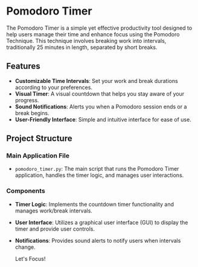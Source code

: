# Pomodoro Timer

The Pomodoro Timer is a simple yet effective productivity tool designed to help users manage their time and enhance focus using the Pomodoro Technique. This technique involves breaking work into intervals, traditionally 25 minutes in length, separated by short breaks.

## Features

- **Customizable Time Intervals**: Set your work and break durations according to your preferences.
- **Visual Timer**: A visual countdown that helps you stay aware of your progress.
- **Sound Notifications**: Alerts you when a Pomodoro session ends or a break begins.
- **User-Friendly Interface**: Simple and intuitive interface for ease of use.

## Project Structure

### Main Application File

- `pomodoro_timer.py`: The main script that runs the Pomodoro Timer application, handles the timer logic, and manages user interactions.

### Components

- **Timer Logic**: Implements the countdown timer functionality and manages work/break intervals.
- **User Interface**: Utilizes a graphical user interface (GUI) to display the timer and provide user controls.
- **Notifications**: Provides sound alerts to notify users when intervals change.

  Let's Focus!
